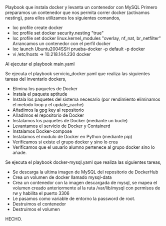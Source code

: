 Playbook que instala docker y levanta un contenedor con MySQL
Primero preparamos un contenedor que nos permita correr docker (activamos nesting), para ellos utilizamos los siguientes comandos,
 - lxc profile create docker
 - lxc profile set docker security.nesting "true"
 - lxc profile set docker linux.kernel_modules "overlay, nf_nat, br_netfilter"
 Arrancamos un contenedor con el perfil docker
 - lxc launch Ubuntu2004SSH prueba-docker -p default -p docker
 - vi /etc/hosts -> 10.218.144.230 docker

Al ejecutar el playbook main.yaml

Se ejecuta el playbook servicio_docker.yaml que realiza las siguientes tareas del inventario dockers,
 - Elimina los paquetes de Docker
 - Instala el paquete aptitude
 - Instala los paquetes del sistema necesario (por rendimiento eliminamos el metodo loop y el update_cache)
 - Añadimos la gpg key al repositorio
 - Añadimos el repositorio de Docker
 - Instalamos los paquetes de Docker (mediante un bucle)
 - Levantamos el servicio de Docker y Containerd
 - Instalamos Docker-compose
 - Instalamos el modulo de Docker en Python (mediante pip)
 - Verificamos si existe el grupo docker y sino lo crea
 - Verificamos que el usuario alumno pertenece al grupo docker sino lo añade.

Se ejecuta el playbook docker-mysql.yaml que realiza las siguientes tareas,
 - Se descarga la ultima imagen de MySQL del repositorio de DockerHub
 - Crea un volumen de docker llamado mysql-data
 - Crea un contenedor con la imagen descargada de mysql, se mapea el volumen creado anteriormente al la ruta /var/lib/mysql con permisos de rw y habilita el puerto 3306
 - Le pasamos como variable de entorno la password de root.
 - Destruimos el contenedor
 - Destruimos el volumen

HECHO.

